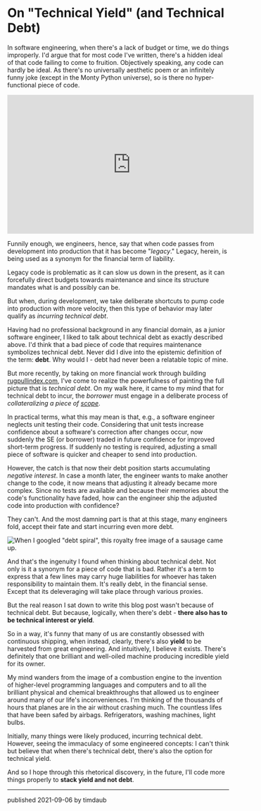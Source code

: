 # On "Technical Yield" (and Technical Debt)

In software engineering, when there's a lack of budget or time, we do things
improperly. I'd argue that for most code I've written, there's a hidden ideal
of that code failing to come to fruition. Objectively speaking, any code can
hardly be ideal. As there's no universally aesthetic poem or an infinitely
funny joke (except in the Monty Python universe), so is there no
hyper-functional piece of code.

<iframe width="560" height="315" src="https://www.youtube.com/embed/FBWr1KtnRcI" title="YouTube video player" frameborder="0" allow="accelerometer; autoplay; clipboard-write; encrypted-media; gyroscope; picture-in-picture" allowfullscreen></iframe>

Funnily enough, we engineers, hence, say that when code passes from development
into production that it has become "_legacy_." Legacy, herein, is being used as a
synonym for the financial term of liability.

Legacy code is problematic as it can slow us down in the present, as it can
forcefully direct budgets towards maintenance and since its structure mandates
what is and possibly can be.

But when, during development, we take deliberate shortcuts to pump code into
production with more velocity, then this type of behavior may later qualify as
_incurring technical debt_.

Having had no professional background in any financial domain, as a junior
software engineer, I liked to talk about technical debt as exactly described
above. I'd think that a bad piece of code that requires maintenance symbolizes
technical debt. Never did I dive into the epistemic definition of the term:
**debt**. Why would I - debt had never been a relatable topic of mine.

But more recently, by taking on more financial work through building
[rugpullindex.com](https://rugpullindex.com), I've come to realize the
powerfulness of painting the full picture that is _technical debt_. On my walk
here, it came to my mind that for technical debt to incur, the _borrower_ must
engage in a deliberate process of _collateralizing a piece of
[scope](https://timdaub.github.io/2021/06/18/when-scope-blows-up/)_.

In practical terms, what this may mean is that, e.g., a software engineer
neglects unit testing their code. Considering that unit tests increase
confidence about a software's correction after changes occur, now suddenly the
SE (or borrower) traded in future confidence for improved short-term progress.
If suddenly no testing is required, adjusting a small piece of software is
quicker and cheaper to send into production.

However, the catch is that now their debt position starts accumulating
_negative interest_. In case a month later, the engineer wants to make another
change to the code, it now means that adjusting it already became more complex.
Since no tests are available and because their memories about the code's
functionality have faded, how can the engineer ship the adjusted code into
production with confidence?

They can't. And the most damning part is that at this stage, many engineers
fold, accept their fate and start incurring even more debt.

![When I googled "debt spiral", this royalty free image of a sausage came up.](/assets/images/debt-spiral-sausage.jpg)

And that's the ingenuity I found when thinking about technical debt. Not only
is it a synonym for a piece of code that is bad. Rather it's a term to express
that a few lines may carry huge liabilities for whoever has taken
responsibility to maintain them. It's really debt, in the financial sense.
Except that its deleveraging will take place through various proxies.

But the real reason I sat down to write this blog post wasn't because of
technical debt. But because, logically, when there's debt - **there also has to
be technical interest or yield**.

So in a way, it's funny that many of us are constantly obsessed with continuous
shipping, when instead, clearly, there's also **yield** to be harvested from
great engineering. And intuitively, I believe it exists. There's definitely
that one brilliant and well-oiled machine producing incredible yield for its
owner.

My mind wanders from the image of a combustion engine to the invention of
higher-level programming languages and computers and to all the brilliant
physical and chemical breakthroughs that allowed us to engineer around many of
our life's inconveniences. I'm thinking of the thousands of hours that planes
are in the air without crashing much. The countless lifes that have been safed
by airbags. Refrigerators, washing machines, light bulbs.

Initially, many things were likely produced, incurring technical debt. However,
seeing the immaculacy of some engineered concepts: I can't think but believe
that when there's technical debt, there's also the option for technical yield.

And so I hope through this rhetorical discovery, in the future, I'll code more
things properly to **stack yield and not debt**.

---

published 2021-09-06 by timdaub
